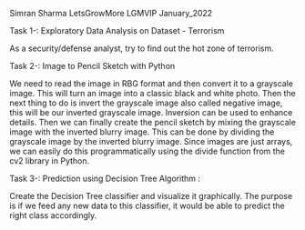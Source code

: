Simran Sharma
LetsGrowMore
LGMVIP January_2022

Task 1-:
Exploratory Data Analysis on Dataset - Terrorism 

As a security/defense analyst, try to find out the hot zone of terrorism.

Task 2-:
Image to Pencil Sketch with Python

We need to read the image in RBG format and then convert it to a grayscale image. This will turn an image into a classic black and white photo. Then the next thing to do is invert the grayscale image also called negative image, this will be our inverted grayscale image. Inversion can be used to enhance details. Then we can finally create the pencil sketch by mixing the grayscale image with the inverted blurry image. This can be done by dividing the grayscale image by the inverted blurry image. Since images are just arrays, we can easily do this programmatically using the divide function from the cv2 library in Python.

Task 3-:
Prediction using Decision Tree  Algorithm :

Create the Decision Tree classifier and visualize it graphically. 
The purpose is if we feed any new data to this classifier, it would be able to  predict the right class accordingly.  
